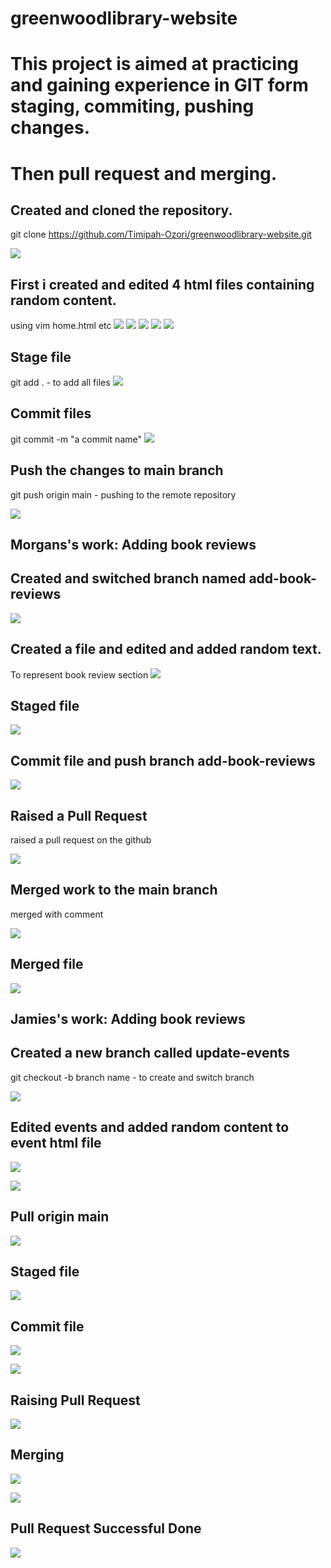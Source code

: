 # greenwoodlibrary-website
# This project is aimed at practicing and gaining experience in GIT form staging, commiting, pushing changes.

# Then pull request and merging. 

## Created and cloned the repository. 

git clone https://github.com/Timipah-Ozori/greenwoodlibrary-website.git

![](./img/1.%20git%20clone.png)

## First i created and edited 4 html files containing random content. 
using vim home.html 
etc 
![](./img/2.%20Created%20files.png)
![](./img/3.%20about_us%20content.png)
![](./img/3.%20home%20html%20content.png)
![](./img/3.%20events%20html%20content.png)
![](./img/3.%20contact_us%20html%20content.png)

## Stage file
git add . - to add all files 
![](./img/4.%20stage%20files.png)

## Commit files
git commit -m "a commit name"
![](./img/5.%20The%20first%20commit.png)

## Push  the changes to main branch

git push origin main -  pushing to the remote repository 

![](./img/6.%20git%20push.png)

## Morgans's work: Adding book reviews

## Created and switched branch named add-book-reviews
![](./img/7.%20add%20new%20branch.png)

## Created a file and edited and added random text. 
To represent book review section
![](./img/8.%20created%20and%20edited%20file.png)


## Staged file 
![](./IMG/9.%20git%20stage%20(add).png)

## Commit file  and push branch add-book-reviews
![](./img/10.%20git%20commit%20and%20push%20from%20new%20branch.png)

## Raised a Pull Request 

raised a pull request on the github

![](./img/11.%20Pull%20request.png)

## Merged work to the main branch 

merged with comment

![](./img/12.%20Merge%20with%20comment.png)

## Merged file 

![](./img/13.%20Merge%20pull%20request.png)

## Jamies's work: Adding book reviews

## Created a new branch called update-events 
git checkout -b branch name -  to create and switch branch 

![](./img/15.%20add%20new%20branch%202.png)

## Edited events and added random content to event html file 
![](./img/16.%20edited%20the%20events%20file.png)

![](./img/16.%20edited%20the%20events%20file%202.png)

## Pull origin main  
![](./img/17.%20pull%20origin%20main.png)

## Staged file 
![](./img/18.%20stage%20(add).png)

## Commit file 

![](./img/19.%20git%20commit%20and%20push%20from%20%20branch%202.png)

![](./img/19.%20git%20commit%20and%20push%20from%20%20branch%202.1.png)

## Raising Pull Request 
![](./img/20.%20pull%20request%20for%20branch%202.png)

## Merging 
![](./img/21.%20Create%20and%20merge.png)

![](./img/22.%20merge.png)


## Pull Request Successful Done

![](./img/23.%20pull%20request%20successful.png)
